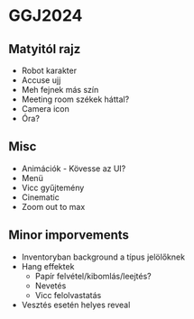 # GGJ2024

## Matyitól rajz
* Robot karakter
* Accuse ujj
* Meh fejnek más szín
* Meeting room székek háttal?
* Camera icon
* Óra?

## Misc
* Animációk - Kövesse az UI?
* Menü
* Vicc gyűjtemény
* Cinematic
* Zoom out to max

## Minor imporvements
* Inventoryban background a típus jelölőknek
* Hang effektek
	* Papír felvétel/kibomlás/leejtés?
	* Nevetés
	* Vicc felolvastatás
* Vesztés esetén helyes reveal
